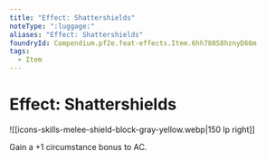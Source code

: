 ```yaml
---
title: "Effect: Shattershields"
noteType: ":luggage:"
aliases: "Effect: Shattershields"
foundryId: Compendium.pf2e.feat-effects.Item.6hh788S8hznyD66m
tags:
  - Item
---
```


# Effect: Shattershields
![[icons-skills-melee-shield-block-gray-yellow.webp|150 lp right]]

Gain a +1 circumstance bonus to AC.
